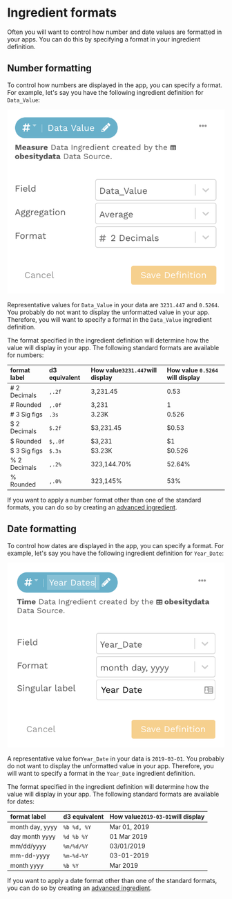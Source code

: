 # Ingredient formats

Often you will want to control how number and date values are formatted in your apps. You can do this by specifying a format in your ingredient definition.  

## Number formatting

To control how numbers are displayed in the app, you can specify a format. For example, let's say you have the following ingredient definition for `Data_Value`:

![Measure with &quot;\# 2 Decimals&quot; format ](../../../.gitbook/assets/image%20%2840%29.png)

Representative values for `Data_Value` in your data are `3231.447` and `0.5264`. You probably do  not want to display the unformatted value in your app. Therefore, you will want to specify a format in the `Data_Value` ingredient definition. 

The format specified in the ingredient definition will determine how the value will display in your app. The following standard formats are available for numbers: 

| format label | d3 equivalent | How value`3231.447`will display | How value `0.5264` will display |
| :--- | :--- | :--- | :--- |
| \# 2 Decimals | `,.2f` | 3,231.45 | 0.53 |
| \# Rounded | `,.0f` | 3,231 | 1 |
| \# 3 Sig figs | `.3s` | 3.23K | 0.526 |
| $ 2 Decimals | `$.2f` | $3,231.45 | $0.53 |
| $ Rounded | `$,.0f` | $3,231 | $1 |
| $ 3 Sig figs | `$.3s` | $3.23K | $0.526 |
| % 2 Decimals | `,.2%` | 323,144.70% | 52.64% |
| % Rounded | `,.0%` | 323,145% | 53% |

If you want to apply a number format other than one of the standard formats, you can do so by creating an [advanced ingredient](../advanced-ingredients/advanced-formats-incomplete.md). 

## Date formatting

To control how dates are displayed in the app, you can specify a format. For example, let's say you have the following ingredient definition for `Year_Date`:

![Time dimension with &quot;month day, yyyy&quot; format](../../../.gitbook/assets/image%20%2825%29.png)

A representative value for`Year_Date` in your data is `2019-03-01`. You probably do  not want to display the unformatted value in your app. Therefore, you will want to specify a format in the `Year_Date` ingredient definition. 

The format specified in the ingredient definition will determine how the value will display in your app. The following standard formats are available for dates: 

| format label | d3 equivalent | How value`2019-03-01`will display |
| :--- | :--- | :--- |
| month day, yyyy | `%b %d, %Y` | Mar 01, 2019 |
| day month yyyy | `%d %b %Y` | 01 Mar 2019 |
| mm/dd/yyyy | `%m/%d/%Y` | 03/01/2019 |
| mm-dd-yyyy | `%m-%d-%Y` | 03-01-2019 |
| month yyyy | `%b %Y` | Mar 2019 |

If you want to apply a date format other than one of the standard formats, you can do so by creating an [advanced ingredient](../advanced-ingredients/advanced-formats-incomplete.md). 

